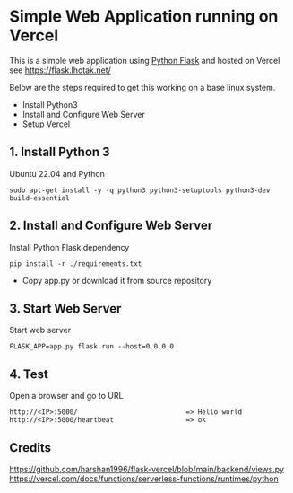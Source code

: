 # Simple Web Application running on Vercel

This is a simple web application using [Python Flask](http://flask.pocoo.org/) and hosted on Vercel
see https://flask.lhotak.net/
 
  Below are the steps required to get this working on a base linux system.
  
  - Install Python3
  - Install and Configure Web Server
  - Setup Vercel
   
## 1. Install Python 3
  
  Ubuntu 22.04 and Python

    sudo apt-get install -y -q python3 python3-setuptools python3-dev build-essential

   
## 2. Install and Configure Web Server

Install Python Flask dependency

    pip install -r ./requirements.txt

- Copy app.py or download it from source repository

## 3. Start Web Server

Start web server

    FLASK_APP=app.py flask run --host=0.0.0.0
    
## 4. Test

Open a browser and go to URL

    http://<IP>:5000/                           => Hello world
    http://<IP>:5000/heartbeat                  => ok

## Credits
https://github.com/harshan1996/flask-vercel/blob/main/backend/views.py
https://vercel.com/docs/functions/serverless-functions/runtimes/python